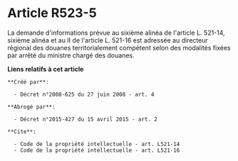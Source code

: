 # Article R523-5

La demande d'informations prévue au sixième alinéa de l'article L. 521-14, sixième alinéa et au II de l'article L. 521-16 est
adressée au directeur régional des douanes territorialement compétent selon des modalités fixées par arrêté du ministre
chargé des douanes.

**Liens relatifs à cet article**

	**Créé par**:

	  - Décret n°2008-625 du 27 juin 2008 - art. 4

	**Abrogé par**:

	  - Décret n°2015-427 du 15 avril 2015 - art. 2

	**Cite**:

	  - Code de la propriété intellectuelle - art. L521-14
	  - Code de la propriété intellectuelle - art. L521-16
